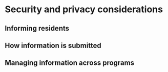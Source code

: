 # Security and privacy considerations

## Informing residents

## How information is submitted

## Managing information across programs
